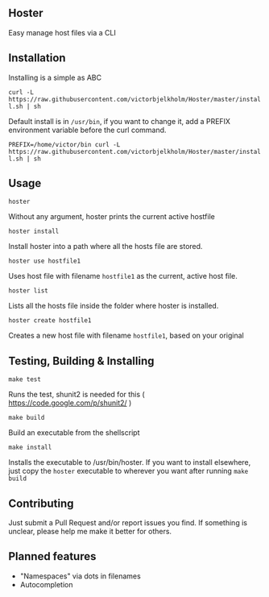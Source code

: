 ## Hoster

Easy manage host files via a CLI

## Installation

Installing is a simple as ABC

```curl -L https://raw.githubusercontent.com/victorbjelkholm/Hoster/master/install.sh | sh```

Default install is in ```/usr/bin```, if you want to change it, add a PREFIX environment variable before the curl command.

```PREFIX=/home/victor/bin curl -L https://raw.githubusercontent.com/victorbjelkholm/Hoster/master/install.sh | sh```

## Usage

```hoster```

Without any argument, hoster prints the current active hostfile

```hoster install```

Install hoster into a path where all the hosts file are stored.

```hoster use hostfile1```

Uses host file with filename ```hostfile1``` as the current, active host file.

```hoster list```

Lists all the hosts file inside the folder where hoster is installed.

```hoster create hostfile1```

Creates a new host file with filename ```hostfile1```, based on your original

## Testing, Building & Installing

```make test```

Runs the test, shunit2 is needed for this ( https://code.google.com/p/shunit2/ )

```make build```

Build an executable from the shellscript

```make install```

Installs the executable to /usr/bin/hoster. If you want to install elsewhere, just copy the ```hoster``` executable to wherever you want after running ```make build```

## Contributing

Just submit a Pull Request and/or report issues you find. If something is unclear,
please help me make it better for others.

## Planned features

* "Namespaces" via dots in filenames
* Autocompletion
